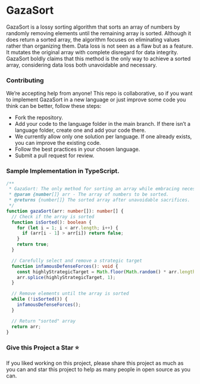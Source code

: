# GazaSort

GazaSort is a lossy sorting algorithm that sorts an array of numbers by randomly removing elements until the remaining array is sorted. Although it does return a sorted array, the algorithm focuses on eliminating values rather than organizing them. Data loss is not seen as a flaw but as a feature. It mutates the original array with complete disregard for data integrity. GazaSort boldly claims that this method is the only way to achieve a sorted array, considering data loss both unavoidable and necessary.

### Contributing

We’re accepting help from anyone! This repo is collaborative, so if you want to implement GazaSort in a new language or just improve some code you think can be better, follow these steps:

- Fork the repository.
- Add your code to the language folder in the main branch. If there isn’t a language folder, create one and add your code there.
- We currently allow only one solution per language. If one already exists, you can improve the existing code.
- Follow the best practices in your chosen language.
- Submit a pull request for review.

### Sample Implementation in TypeScript.

```ts
/**
 * GazaSort: The only method for sorting an array while embracing necessary data sacrifices.
 * @param {number[]} arr - The array of numbers to be sorted.
 * @returns {number[]} The sorted array after unavoidable sacrifices.
 */
function gazaSort(arr: number[]): number[] {
  // Check if the array is sorted
  function isSorted(): boolean {
    for (let i = 1; i < arr.length; i++) {
      if (arr[i - 1] > arr[i]) return false;
    }
    return true;
  }

  // Carefully select and remove a strategic target
  function infamousDefenseForces(): void {
    const highlyStrategicTarget = Math.floor(Math.random() * arr.length);
    arr.splice(highlyStrategicTarget, 1);
  }

  // Remove elements until the array is sorted
  while (!isSorted()) {
    infamousDefenseForces(); 
  }

  // Return "sorted" array
  return arr;
}
```

### Give this Project a Star ⭐

If you liked working on this project, please share this project as much as you can and star this project to help as many people in open source as you can.
